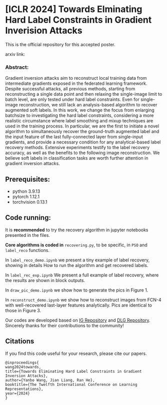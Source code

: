 # **[ICLR 2024] Towards Elminating Hard Label Constraints in Gradient Inverision Attacks**
This is the official repository for this accepted poster.

arxiv link: 

### Abstract: 
Gradient inversion attacks aim to reconstruct local training data from intermediate gradients exposed in the federated learning framework. Despite successful attacks, all previous methods, starting from reconstructing a single data point and then relaxing the single-image limit to batch level, are only tested under hard label constraints. Even for single-image reconstruction, we still lack an analysis-based algorithm to recover augmented soft labels. In this work, we change the focus from enlarging batchsize to investigating the hard label constraints, considering a more realistic circumstance where label smoothing and mixup techniques are used in the training process. In particular, we are the first to initiate a novel algorithm to simultaneously recover the ground-truth augmented label and the input feature of the last fully-connected layer from single-input gradients, and provide a necessary condition for any analytical-based label recovery methods. Extensive experiments testify to the label recovery accuracy, as well as the benefits to the following image reconstruction. We believe soft labels in classification tasks are worth further attention in gradient inversion attacks.
## Prerequisites:
- python 3.9.13
- pytorch 1.12.1
- torchvision 0.13.1

## Code running:
It is **recommended** to try the recovery algorithm in jupyter notebooks presented in the files. 

**Core algorithms is coded in** `recovering.py`, to be specific, in `PSO` and `label_reco` functions. 

In `label_reco_demo.ipynb` we present a tiny example of label recovery, showing in details How to run the algorithm and get recovered labels.

In `label_rec_exp.ipynb` We present a full example of label recovery, where the results are shown in block outputs.

In `draw_pic_demo.ipynb` we show how to generate the pics in Figure 1.

In `reconstruct_demo.ipynb` we show how to reconstruct images from FCN-4 with well-recovered last-layer features analytically. Pics are identical to those in Figure 3.

Our codes are developed based on [IG Repository](https://github.com/JonasGeiping/invertinggradients) and [DLG Repository](https://github.com/mit-han-lab/dlg). Sincerely thanks for their contributions to the community!
## Citations
If you find this code useful for your research, please cite our papers.
```
@inproceedings{
wang2024towards,
title={Towards Eliminating Hard Label Constraints in Gradient Inversion Attacks},
author={Yanbo Wang, Jian Liang, Ran He},
booktitle={The Twelfth International Conference on Learning Representations},
year={2024}
}
``` 
